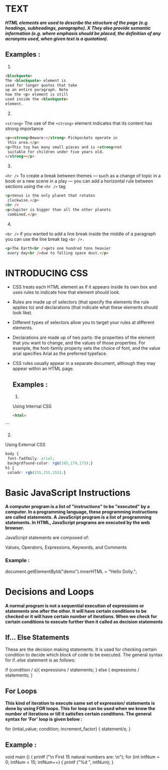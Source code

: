 # TEXT #

***HTML elements are used to describe the structure of
the page (e.g. headings, subheadings, paragraphs).
X They also provide semantic information (e.g. where
emphasis should be placed, the definition of any
acronyms used, when given text is a quotation).*** 

## Examples :     
  
    
1. 

```html
<blockquote>
The <blockquote> element is
used for longer quotes that take
up an entire paragraph. Note
how the <p> element is still
used inside the <blockquote>
element.
```
2. 

```<strong>```
The use of the ```<strong>```
element indicates that its
content has strong importance

```html
<p><strong>Beware:</strong> Pickpockets operate in
 this area.</p>
<p>This toy has many small pieces and is <strong>not
 suitable for children under five years old.
</strong></p>
```

3.
```<hr />```
To create a break between
themes — such as a change of
topic in a book or a new scene
in a play — you can add a
horizontal rule between sections
using the ```<hr />``` tag

```html
<p>Venus is the only planet that rotates
 clockwise.</p>
<hr />
<p>Jupiter is bigger than all the other planets
 combined.</p>
```

4. 

```<br />``` 
if you wanted
to add a line break inside the
middle of a paragraph you can
use the line break tag ```<br />.```

```html
<p>The Earth<br />gets one hundred tons heavier
 every day<br />due to falling space dust.</p>
 ```



# INTRODUCING CSS

* CSS treats each HTML element as if it appears inside
its own box and uses rules to indicate how that
element should look.
* Rules are made up of selectors (that specify the
elements the rule applies to) and declarations (that
indicate what these elements should look like).
* Different types of selectors allow you to target your
rules at different elements.
* Declarations are made up of two parts: the properties
of the element that you want to change, and the values
of those properties. For example, the font-family
property sets the choice of font, and the value arial
specifies Arial as the preferred typeface.
* CSS rules usually appear in a separate document,
although they may appear within an HTML page.


  

  ## Examples :  

  1. 

  Using Internal CSS 
  ``` html
  <html>
<head>
 <title>Using Internal CSS</title>
 <style type="text/css">
 body {
 font-famdfmily: arial;
 backgrounud-color: rgb(185,179,175);}
 h1 {
 colodfr: rgb(255,255,255);}
 </style>
</head>
```

2.  
Using External CSS 
```css
body {
 font-fadfmily: arial;
 backgrdfound-color: rgb(185,179,175);}
h1 {
 colodr: rgb(255,255,255);}
 ```

 # Basic JavaScript Instructions
**A computer program is a list of "instructions" to be "executed" by a computer.
In a programming language, these programming instructions are called statements.
A JavaScript program is a list of programming statements.
In HTML, JavaScript programs are executed by the web browser.**

JavaScript statements are composed of:

Values, Operators, Expressions, Keywords, and Comments

### Example :
document.getElementById("demo").innerHTML = "Hello Dolly.";

# Decisions and Loops 

**A normal program is not a sequential execution of expressions or statements one after the other. It will have certain conditions to be checked or it will have certain number of iterations. When we check for certain conditions to execute further then it called as decision statements**

## If… Else Statements
These are the decision making statements.  It is used for checking certain condition to decide which block of code to be executed. The general syntax for if..else statement is as follows:

if (condition / s){
    expressions / statements;
} else {
    expressions / statements;
}

## For Loops 

**This kind of iteration to execute same set of expression/ statements is done by using FOR loops. This for loop can be used when we know the number of iterations or till it satisfies certain conditions. The general syntax for ‘For’ loop is given below :**

for (intial_value; condition; increment_factor) {
    statement/s;
  }

  ## Example :

  void main () {
  printf ("\n First 15 natural numbers are: \n");
  for (int intNum = 0; intNum < 15; intNum++) {
    printf ("%d  ", intNum);
  }
   